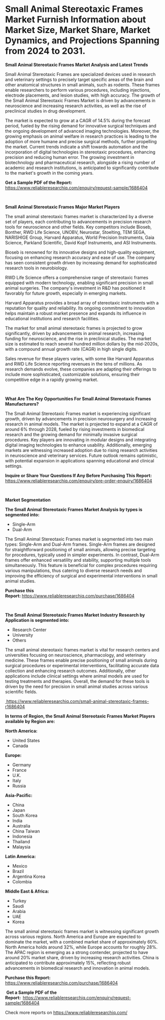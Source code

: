 <p><h1>Small Animal Stereotaxic Frames Market Furnish Information about Market Size, Market Share, Market Dynamics, and Projections Spanning from 2024 to 2031.</h1></p><p><strong>Small Animal Stereotaxic Frames Market Analysis and Latest Trends</strong></p>
<p><p>Small Animal Stereotaxic Frames are specialized devices used in research and veterinary settings to precisely target specific areas of the brain and other anatomical structures in small animals, such as rodents. These frames enable researchers to perform various procedures, including injections, electrode placements, and lesion studies, with high accuracy. The growth of the Small Animal Stereotaxic Frames Market is driven by advancements in neuroscience and increasing research activities, as well as the rise of preclinical studies in drug development.</p><p>The market is expected to grow at a CAGR of 14.5% during the forecast period, fueled by the rising demand for innovative surgical techniques and the ongoing development of advanced imaging technologies. Moreover, the growing emphasis on animal welfare in research practices is leading to the adoption of more humane and precise surgical methods, further propelling the market. Current trends indicate a shift towards automation and the incorporation of digital technologies in stereotaxic procedures, enhancing precision and reducing human error. The growing investment in biotechnology and pharmaceutical research, alongside a rising number of academic and research institutions, is anticipated to significantly contribute to the market's growth in the coming years.</p></p>
<p><strong>Get a Sample PDF of the Report:&nbsp;</strong> <a href="https://www.reliableresearchiq.com/enquiry/request-sample/1686404?utm_campaign=1170&utm_medium=2&utm_source=Github&utm_content=ia&utm_term=30122024&utm_id=small-animal-stereotaxic-frames">https://www.reliableresearchiq.com/enquiry/request-sample/1686404</a></p>
<p>&nbsp;</p>
<p><strong>Small Animal Stereotaxic Frames Major Market Players</strong></p>
<p><p>The small animal stereotaxic frames market is characterized by a diverse set of players, each contributing to advancements in precision research tools for neuroscience and other fields. Key competitors include Bioseb, Bonther, RWD Life Science, UNOBV, Neurostar, Stoelting, TEM SEGA, NARISHIGE Group, Harvard Apparatus, World Precision Instruments, Gaia Science, Parkland Scientific, David Kopf Instruments, and ASI Instruments.</p><p>Bioseb is renowned for its innovative designs and high-quality equipment, focusing on enhancing research accuracy and ease of use. The company has seen consistent growth driven by increasing demand for sophisticated research tools in neurobiology.</p><p>RWD Life Science offers a comprehensive range of stereotaxic frames equipped with modern technology, enabling significant precision in small animal surgeries. The company's investment in R&D has positioned it favorably for future growth, especially in emerging markets.</p><p>Harvard Apparatus provides a broad array of stereotaxic instruments with a reputation for quality and reliability. Its ongoing commitment to innovation helps maintain a robust market presence and expands its influence in educational institutions and research facilities.</p><p>The market for small animal stereotaxic frames is projected to grow significantly, driven by advancements in animal research, increasing funding for neuroscience, and the rise in preclinical studies. The market size is estimated to reach several hundred million dollars by the mid-2020s, with a compound annual growth rate (CAGR) in high single digits.</p><p>Sales revenue for these players varies, with some like Harvard Apparatus and RWD Life Science reporting revenues in the tens of millions. As research demands evolve, these companies are adapting their offerings to include more sophisticated, customizable solutions, ensuring their competitive edge in a rapidly growing market.</p></p>
<p>&nbsp;</p>
<p><strong>What Are The Key Opportunities For Small Animal Stereotaxic Frames Manufacturers?</strong></p>
<p><p>The Small Animal Stereotaxic Frames market is experiencing significant growth, driven by advancements in precision neurosurgery and increasing research in animal models. The market is projected to expand at a CAGR of around 6% through 2028, fueled by rising investments in biomedical research and the growing demand for minimally invasive surgical procedures. Key players are innovating in modular designs and integrating digital imaging technologies to enhance usability. Additionally, emerging markets are witnessing increased adoption due to rising research activities in neuroscience and veterinary services. Future outlook remains optimistic, with potential expansion in applications spanning educational and clinical settings.</p></p>
<p><strong>Inquire or Share Your Questions If Any Before Purchasing This Report:</strong> <a href="https://www.reliableresearchiq.com/enquiry/pre-order-enquiry/1686404?utm_campaign=1170&utm_medium=2&utm_source=Github&utm_content=ia&utm_term=30122024&utm_id=small-animal-stereotaxic-frames">https://www.reliableresearchiq.com/enquiry/pre-order-enquiry/1686404</a></p>
<p>&nbsp;</p>
<p><strong>Market Segmentation</strong></p>
<p><strong>The Small Animal Stereotaxic Frames Market Analysis by types is segmented into:</strong></p>
<p><ul><li>Single-Arm</li><li>Dual-Arm</li></ul></p>
<p><p>The Small Animal Stereotaxic Frames market is segmented into two main types: Single-Arm and Dual-Arm frames. Single-Arm frames are designed for straightforward positioning of small animals, allowing precise targeting for procedures, typically used in simpler experiments. In contrast, Dual-Arm frames offer enhanced versatility and stability, supporting multiple tools simultaneously. This feature is beneficial for complex procedures requiring various manipulations, thus catering to diverse research needs and improving the efficiency of surgical and experimental interventions in small animal studies.</p></p>
<p><strong>Purchase this Report:&nbsp;</strong><a href="https://www.reliableresearchiq.com/purchase/1686404?utm_campaign=1170&utm_medium=2&utm_source=Github&utm_content=ia&utm_term=30122024&utm_id=small-animal-stereotaxic-frames">https://www.reliableresearchiq.com/purchase/1686404</a></p>
<p>&nbsp;</p>
<p><strong>The Small Animal Stereotaxic Frames Market Industry Research by Application is segmented into:</strong></p>
<p><ul><li>Research Center</li><li>University</li><li>Others</li></ul></p>
<p><p>The small animal stereotaxic frames market is vital for research centers and universities focusing on neuroscience, pharmacology, and veterinary medicine. These frames enable precise positioning of small animals during surgical procedures or experimental interventions, facilitating accurate data collection and enhancing research outcomes. Additionally, other applications include clinical settings where animal models are used for testing treatments and therapies. Overall, the demand for these tools is driven by the need for precision in small animal studies across various scientific fields.</p></p>
<p><a href="https://www.reliableresearchiq.com/small-animal-stereotaxic-frames-r1686404?utm_campaign=1170&utm_medium=2&utm_source=Github&utm_content=ia&utm_term=30122024&utm_id=small-animal-stereotaxic-frames">&nbsp;https://www.reliableresearchiq.com/small-animal-stereotaxic-frames-r1686404</a></p>
<p><strong>In terms of Region, the Small Animal Stereotaxic Frames Market Players available by Region are:</strong></p>
<p>
    <p> <strong> North America: </strong>
        <ul>
            <li>United States</li>
            <li>Canada</li>
        </ul>
        </p> 
    <p> <strong> Europe: </strong>
        <ul>
            <li>Germany</li>
            <li>France</li>
            <li>U.K.</li>
            <li>Italy</li>
            <li>Russia</li>
        </ul>
        </p> 
    <p> <strong> Asia-Pacific: </strong>
        <ul>
            <li>China</li>
            <li>Japan</li>
            <li>South Korea</li>
            <li>India</li>
            <li>Australia</li>
            <li>China Taiwan</li>
            <li>Indonesia</li>
            <li>Thailand</li>
            <li>Malaysia</li>
        </ul>
        </p> 
    <p> <strong> Latin America: </strong>
        <ul>
            <li>Mexico</li>
            <li>Brazil</li>
            <li>Argentina Korea</li>
            <li>Colombia</li>
        </ul>
        </p> 
    <p> <strong> Middle East & Africa: </strong>
        <ul>
            <li>Turkey</li>
            <li>Saudi</li>
            <li>Arabia</li>
            <li>UAE</li>
            <li>Korea</li>
        </ul>
    </p>
    </p>
<p><p>The small animal stereotaxic frames market is witnessing significant growth across various regions. North America and Europe are expected to dominate the market, with a combined market share of approximately 60%. North America holds around 32%, while Europe accounts for roughly 28%. The APAC region is emerging as a strong contender, projected to have around 20% market share, driven by increasing research activities. China is anticipated to contribute approximately 15%, reflecting robust advancements in biomedical research and innovation in animal models.</p></p>
<p><strong>Purchase this Report: </strong><a href="https://www.reliableresearchiq.com/purchase/1686404?utm_campaign=1170&utm_medium=2&utm_source=Github&utm_content=ia&utm_term=30122024&utm_id=small-animal-stereotaxic-frames">https://www.reliableresearchiq.com/purchase/1686404</a></p>
<p>&nbsp;<strong>Get a Sample PDF of the Report:&nbsp;&nbsp;</strong><a href="https://www.reliableresearchiq.com/enquiry/request-sample/1686404?utm_campaign=1170&utm_medium=2&utm_source=Github&utm_content=ia&utm_term=30122024&utm_id=small-animal-stereotaxic-frames">https://www.reliableresearchiq.com/enquiry/request-sample/1686404</a></p>
<p><strong></strong></p>
<p>Check more reports on <a href="https://www.reliableresearchiq.com/?utm_campaign=1170&utm_medium=2&utm_source=Github&utm_content=ia&utm_term=30122024&utm_id=small-animal-stereotaxic-frames">https://www.reliableresearchiq.com/</a></p>